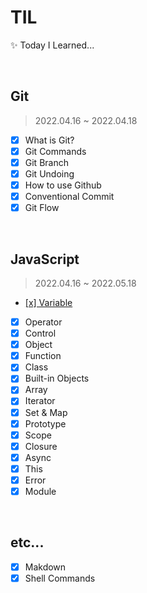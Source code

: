 # TIL

✨ Today I Learned...

<br/>

## Git

> 2022.04.16 ~ 2022.04.18

- [x] What is Git?
- [x] Git Commands
- [x] Git Branch
- [x] Git Undoing
- [x] How to use Github
- [x] Conventional Commit
- [x] Git Flow

<br/>

## JavaScript

> 2022.04.16 ~ 2022.05.18

- [[x] Variable](https://github.com/cona-tus/TIL/tree/master/javascript/1.variable 'Variable')
- [x] Operator
- [x] Control
- [x] Object
- [x] Function
- [x] Class
- [x] Built-in Objects
- [x] Array
- [x] Iterator
- [x] Set & Map
- [x] Prototype
- [x] Scope
- [x] Closure
- [x] Async
- [x] This
- [x] Error
- [x] Module

<br/>

## etc...

- [x] Makdown
- [x] Shell Commands
